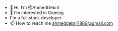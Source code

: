 - 👋 Hi, I’m @AhmedGebril
- 👀 I’m interested in Gaming
- I'm a full stack developer
- 📫 How to reach me ahmedgebril1889@gmail.com

<!---
AhmedGebril/AhmedGebril is a ✨ special ✨ repository because its `README.md` (this file) appears on your GitHub profile.
You can click the Preview link to take a look at your changes.
--->
